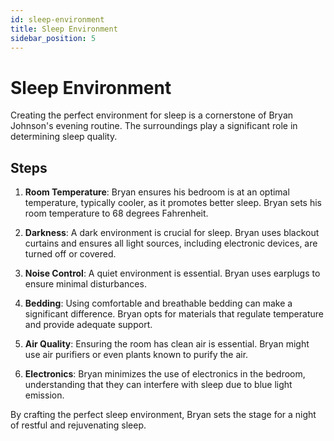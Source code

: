 ```yaml
---
id: sleep-environment
title: Sleep Environment
sidebar_position: 5
---
```


# Sleep Environment

Creating the perfect environment for sleep is a cornerstone of Bryan Johnson's evening routine. The surroundings play a significant role in determining sleep quality.

## Steps

1. **Room Temperature**: Bryan ensures his bedroom is at an optimal temperature, typically cooler, as it promotes better sleep. Bryan sets his room temperature to 68 degrees Fahrenheit.

2. **Darkness**: A dark environment is crucial for sleep. Bryan uses blackout curtains and ensures all light sources, including electronic devices, are turned off or covered.

3. **Noise Control**: A quiet environment is essential. Bryan uses earplugs to ensure minimal disturbances.

4. **Bedding**: Using comfortable and breathable bedding can make a significant difference. Bryan opts for materials that regulate temperature and provide adequate support.

5. **Air Quality**: Ensuring the room has clean air is essential. Bryan might use air purifiers or even plants known to purify the air.

6. **Electronics**: Bryan minimizes the use of electronics in the bedroom, understanding that they can interfere with sleep due to blue light emission.

By crafting the perfect sleep environment, Bryan sets the stage for a night of restful and rejuvenating sleep.

